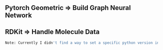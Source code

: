 ## Pytorch Geometric => Build Graph Neural Network
## RDKit => Handle Molecule Data
```bash
Note: Currently I didn't find a way to set a specific python version in colab. However, when installing rdkit, only specific python versions are supported... Hence it cannot be ensured that the notebook runs properly. For example Python 3.7.10 is not supported.
```